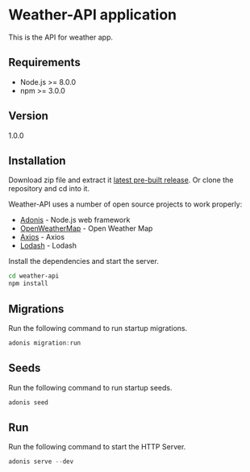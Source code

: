 # Weather-API application

This is the API for weather app.

## Requirements

  - Node.js >= 8.0.0
  - npm >= 3.0.0

## Version

1.0.0

## Installation

Download zip file and extract it [latest pre-built release](https://github.com/reysmerwvr/weather-api). Or clone the repository and cd into it.

Weather-API uses a number of open source projects to work properly:

* [Adonis] - Node.js web framework
* [OpenWeatherMap] - Open Weather Map
* [Axios] - Axios
* [Lodash] - Lodash

Install the dependencies and start the server.

```sh
cd weather-api
npm install
```

## Migrations

Run the following command to run startup migrations.

```js
adonis migration:run
```

## Seeds

Run the following command to run startup seeds.

```js
adonis seed
```

## Run

Run the following command to start the HTTP Server.

```js
adonis serve --dev
```

[//]: # (These are reference links used in the body of this note and get stripped out when the markdown processor does 
its job. There is no need to format nicely because it shouldn't be seen. Thanks SO - http://stackoverflow.com/questions/4823468/store-comments-in-markdown-syntax)

   [Adonis]: <https://adonisjs.com/>
   [OpenWeatherMap]: <https://openweathermap.org/>
   [Axios]: <https://github.com/axios/axios/>
   [Lodash]: <https://lodash.com//>

